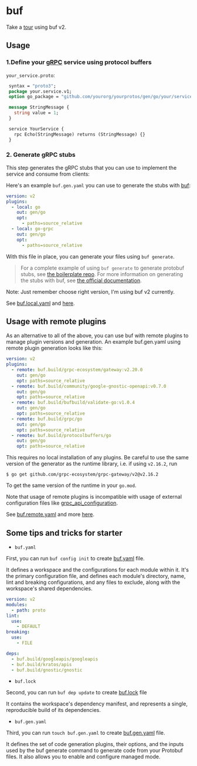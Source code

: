# buf

Take a [tour](https://buf.build/docs/introduction) using buf v2.

## Usage

### 1.Define your [gRPC](https://grpc.io/docs/) service using protocol buffers

`your_service.proto`:

```protobuf
 syntax = "proto3";
 package your.service.v1;
 option go_package = "github.com/yourorg/yourprotos/gen/go/your/service/v1";

 message StringMessage {
   string value = 1;
 }

 service YourService {
   rpc Echo(StringMessage) returns (StringMessage) {}
 }
```

### 2. Generate gRPC stubs

This step generates the gRPC stubs that you can use to implement the service and consume from clients:

Here's an example `buf.gen.yaml` you can use to generate the stubs with [buf](https://github.com/bufbuild/buf):

```yaml
version: v2
plugins:
  - local: go
    out: gen/go
    opt:
      - paths=source_relative
  - local: go-grpc
    out: gen/go
    opt:
      - paths=source_relative
```

With this file in place, you can generate your files using `buf generate`.

> For a complete example of using `buf generate` to generate protobuf stubs, see
> [the boilerplate repo](https://github.com/johanbrandhorst/grpc-gateway-boilerplate).
> For more information on generating the stubs with buf, see
> [the official documentation](https://docs.buf.build/generate-usage).

Note: Just remember choose right version, I'm using buf v2 currently.

See [buf.local.yaml](buf.local.yaml) and [here](https://buf.build/docs/generate/overview#generating-with-local-plugins).

## Usage with remote plugins

As an alternative to all of the above, you can use buf with remote plugins to manage plugin versions and generation. An example buf.gen.yaml using remote plugin generation looks like this:

```yaml
version: v2
plugins:
  - remote: buf.build/grpc-ecosystem/gateway:v2.20.0
    out: gen/go
    opt: paths=source_relative
  - remote: buf.build/community/google-gnostic-openapi:v0.7.0
    out: gen/go
    opt: paths=source_relative
  - remote: buf.build/bufbuild/validate-go:v1.0.4
    out: gen/go
    opt: paths=source_relative
  - remote: buf.build/grpc/go
    out: gen/go
    opt: paths=source_relative
  - remote: buf.build/protocolbuffers/go
    out: gen/go
    opt: paths=source_relative
```

This requires no local installation of any plugins. Be careful to use the same
version of the generator as the runtime library, i.e. if using `v2.16.2`, run

```shell
$ go get github.com/grpc-ecosystem/grpc-gateway/v2@v2.16.2
```

To get the same version of the runtime in your `go.mod`.

Note that usage of remote plugins is incompatible with usage of external configuration files like [grpc_api_configuration](https://grpc-ecosystem.github.io/grpc-gateway/docs/mapping/grpc_api_configuration/#using-an-external-configuration-file).

See [buf.remote.yaml](buf.remote.yaml) and more [here](https://buf.build/docs/generate/remote-plugins).


## Some tips and tricks for starter

- `buf.yaml`

First, you can run `buf config init` to create [buf.yaml](buf.yaml) file.

It defines a workspace and the configurations for each module within it. It's the primary configuration file, and defines each module's directory, name, lint and breaking configurations, and any files to exclude, along with the workspace's shared dependencies.

```yaml
version: v2
modules:
  - path: proto
lint:
  use:
    - DEFAULT
breaking:
  use:
    - FILE

deps:
  - buf.build/googleapis/googleapis
  - buf.build/kratos/apis
  - buf.build/gnostic/gnostic
```

- `buf.lock`

Second, you can run `buf dep update` to create [buf.lock](buf.lock) file

It contains the workspace's dependency manifest, and represents a single, reproducible build of its dependencies.

- `buf.gen.yaml`

Third, you can run `touch buf.gen.yaml` to create [buf.gen.yaml](buf.gen.yaml) file.

It defines the set of code generation plugins, their options, and the inputs used by the buf generate command to generate code from your Protobuf files. It also allows you to enable and configure managed mode.

